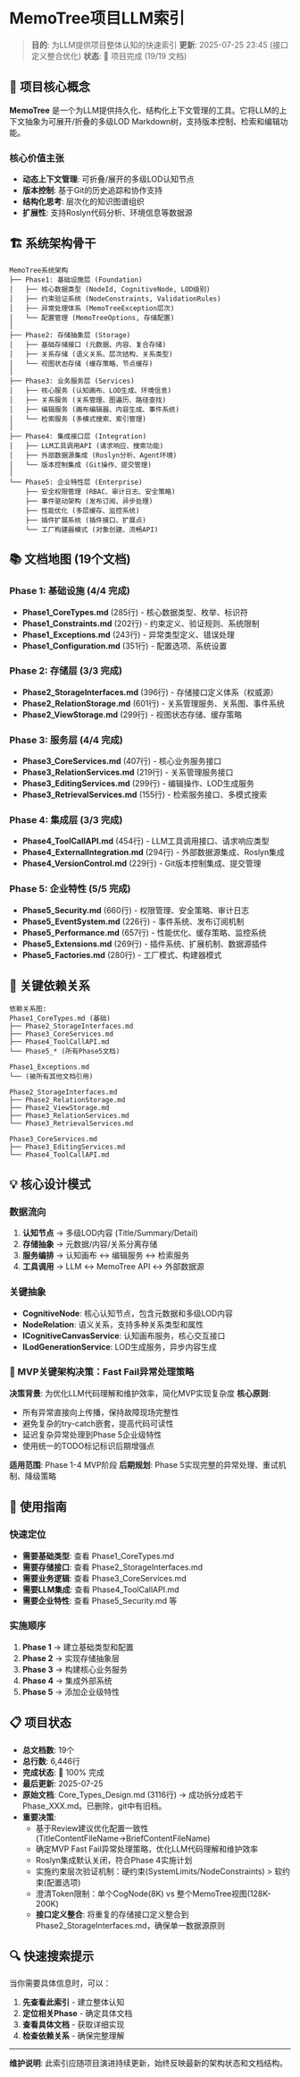 # MemoTree项目LLM索引

> **目的**: 为LLM提供项目整体认知的快速索引
> **更新**: 2025-07-25 23:45 (接口定义整合优化)
> **状态**: 🎉 项目完成 (19/19 文档)

## 🎯 项目核心概念

**MemoTree** 是一个为LLM提供持久化、结构化上下文管理的工具。它将LLM的上下文抽象为可展开/折叠的多级LOD Markdown树，支持版本控制、检索和编辑功能。

### 核心价值主张
- **动态上下文管理**: 可折叠/展开的多级LOD认知节点
- **版本控制**: 基于Git的历史追踪和协作支持  
- **结构化思考**: 层次化的知识图谱组织
- **扩展性**: 支持Roslyn代码分析、环境信息等数据源

## 🏗️ 系统架构骨干

```
MemoTree系统架构
├── Phase1: 基础设施层 (Foundation)
│   ├── 核心数据类型 (NodeId, CognitiveNode, LOD级别)
│   ├── 约束验证系统 (NodeConstraints, ValidationRules)
│   ├── 异常处理体系 (MemoTreeException层次)
│   └── 配置管理 (MemoTreeOptions, 存储配置)
│
├── Phase2: 存储抽象层 (Storage)
│   ├── 基础存储接口 (元数据、内容、复合存储)
│   ├── 关系存储 (语义关系、层次结构、关系类型)
│   └── 视图状态存储 (缓存策略、节点缓存)
│
├── Phase3: 业务服务层 (Services)
│   ├── 核心服务 (认知画布、LOD生成、环境信息)
│   ├── 关系服务 (关系管理、图遍历、路径查找)
│   ├── 编辑服务 (画布编辑器、内容生成、事件系统)
│   └── 检索服务 (多模式搜索、索引管理)
│
├── Phase4: 集成接口层 (Integration)
│   ├── LLM工具调用API (请求响应、搜索功能)
│   ├── 外部数据源集成 (Roslyn分析、Agent环境)
│   └── 版本控制集成 (Git操作、提交管理)
│
└── Phase5: 企业特性层 (Enterprise)
    ├── 安全权限管理 (RBAC、审计日志、安全策略)
    ├── 事件驱动架构 (发布订阅、异步处理)
    ├── 性能优化 (多层缓存、监控系统)
    ├── 插件扩展系统 (插件接口、扩展点)
    └── 工厂构建器模式 (对象创建、流畅API)
```

## 📚 文档地图 (19个文档)

### Phase 1: 基础设施 (4/4 完成)
- **Phase1_CoreTypes.md** (285行) - 核心数据类型、枚举、标识符
- **Phase1_Constraints.md** (202行) - 约束定义、验证规则、系统限制
- **Phase1_Exceptions.md** (243行) - 异常类型定义、错误处理
- **Phase1_Configuration.md** (351行) - 配置选项、系统设置

### Phase 2: 存储层 (3/3 完成)
- **Phase2_StorageInterfaces.md** (396行) - 存储接口定义体系（权威源）
- **Phase2_RelationStorage.md** (601行) - 关系管理服务、关系图、事件系统
- **Phase2_ViewStorage.md** (299行) - 视图状态存储、缓存策略

### Phase 3: 服务层 (4/4 完成)
- **Phase3_CoreServices.md** (407行) - 核心业务服务接口
- **Phase3_RelationServices.md** (219行) - 关系管理服务接口
- **Phase3_EditingServices.md** (299行) - 编辑操作、LOD生成服务
- **Phase3_RetrievalServices.md** (155行) - 检索服务接口、多模式搜索

### Phase 4: 集成层 (3/3 完成)
- **Phase4_ToolCallAPI.md** (454行) - LLM工具调用接口、请求响应类型
- **Phase4_ExternalIntegration.md** (294行) - 外部数据源集成、Roslyn集成
- **Phase4_VersionControl.md** (229行) - Git版本控制集成、提交管理

### Phase 5: 企业特性 (5/5 完成)
- **Phase5_Security.md** (660行) - 权限管理、安全策略、审计日志
- **Phase5_EventSystem.md** (226行) - 事件系统、发布订阅机制
- **Phase5_Performance.md** (657行) - 性能优化、缓存策略、监控系统
- **Phase5_Extensions.md** (269行) - 插件系统、扩展机制、数据源插件
- **Phase5_Factories.md** (280行) - 工厂模式、构建器模式

## 🔗 关键依赖关系

```
依赖关系图:
Phase1_CoreTypes.md (基础)
├── Phase2_StorageInterfaces.md
├── Phase3_CoreServices.md  
├── Phase4_ToolCallAPI.md
└── Phase5_* (所有Phase5文档)

Phase1_Exceptions.md
└── (被所有其他文档引用)

Phase2_StorageInterfaces.md
├── Phase2_RelationStorage.md
├── Phase2_ViewStorage.md
├── Phase3_RelationServices.md
└── Phase3_RetrievalServices.md

Phase3_CoreServices.md
├── Phase3_EditingServices.md
└── Phase4_ToolCallAPI.md
```

## 💡 核心设计模式

### 数据流向
1. **认知节点** → 多级LOD内容 (Title/Summary/Detail)
2. **存储抽象** → 元数据/内容/关系分离存储
3. **服务编排** → 认知画布 ↔ 编辑服务 ↔ 检索服务
4. **工具调用** → LLM ↔ MemoTree API ↔ 外部数据源

### 关键抽象
- **CognitiveNode**: 核心认知节点，包含元数据和多级LOD内容
- **NodeRelation**: 语义关系，支持多种关系类型和属性
- **ICognitiveCanvasService**: 认知画布服务，核心交互接口
- **ILodGenerationService**: LOD生成服务，异步内容生成

### 🎯 MVP关键架构决策：Fast Fail异常处理策略

**决策背景**: 为优化LLM代码理解和维护效率，简化MVP实现复杂度
**核心原则**:
- 所有异常直接向上传播，保持故障现场完整性
- 避免复杂的try-catch嵌套，提高代码可读性
- 延迟复杂异常处理到Phase 5企业级特性
- 使用统一的TODO标记标识后期增强点

**适用范围**: Phase 1-4 MVP阶段
**后期规划**: Phase 5实现完整的异常处理、重试机制、降级策略

## 🎯 使用指南

### 快速定位
- **需要基础类型**: 查看 Phase1_CoreTypes.md
- **需要存储接口**: 查看 Phase2_StorageInterfaces.md  
- **需要业务逻辑**: 查看 Phase3_CoreServices.md
- **需要LLM集成**: 查看 Phase4_ToolCallAPI.md
- **需要企业特性**: 查看 Phase5_Security.md 等

### 实施顺序
1. **Phase 1** → 建立基础类型和配置
2. **Phase 2** → 实现存储抽象层
3. **Phase 3** → 构建核心业务服务  
4. **Phase 4** → 集成外部系统
5. **Phase 5** → 添加企业级特性

## 📋 项目状态

- **总文档数**: 19个
- **总行数**: 6,446行
- **完成状态**: 🎉 100% 完成
- **最后更新**: 2025-07-25
- **原始文档**: Core_Types_Design.md (3116行) → 成功拆分成若干Phase_XXX.md。已删除，git中有旧档。
- **重要决策**:
  - 基于Review建议优化配置一致性 (TitleContentFileName→BriefContentFileName)
  - 确定MVP Fast Fail异常处理策略，优化LLM代码理解和维护效率
  - Roslyn集成默认关闭，符合Phase 4实施计划
  - 实施约束层次验证机制：硬约束(SystemLimits/NodeConstraints) > 软约束(配置选项)
  - 澄清Token限制：单个CogNode(8K) vs 整个MemoTree视图(128K-200K)
  - **接口定义整合**: 将重复的存储接口定义整合到Phase2_StorageInterfaces.md，确保单一数据源原则

## 🔍 快速搜索提示

当你需要具体信息时，可以：
1. **先查看此索引** - 建立整体认知
2. **定位相关Phase** - 确定具体文档
3. **查看具体文档** - 获取详细实现
4. **检查依赖关系** - 确保完整理解

---
**维护说明**: 此索引应随项目演进持续更新，始终反映最新的架构状态和文档结构。
